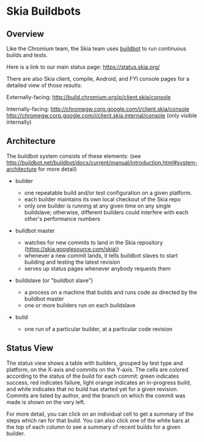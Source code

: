Skia Buildbots
==============

Overview
--------

Like the Chromium team, the Skia team uses [buildbot](http://trac.buildbot.net/)
to run continuous builds and tests.

Here is a link to our main status page: https://status.skia.org/

There are also Skia client, compile, Android, and FYI console pages for a detailed
view of those results: 
  
  Externally-facing: http://build.chromium.org/p/client.skia/console
  
  Internally-facing: http://chromegw.corp.google.com/i/client.skia/console
                     http://chromegw.corp.google.com/i/client.skia.internal/console
                     \(only visible internally\)

Architecture
------------

The buildbot system consists of these elements: \(see
http://buildbot.net/buildbot/docs/current/manual/introduction.html#system-architecture
for more detail\) 

* builder

    * one repeatable build and/or test configuration on a given platform.
    * each builder maintains its own local checkout of the Skia repo
    * only one builder is running at any given time on any single buildslave; otherwise,
       different builders could interfere with each other's performance numbers

* buildbot master
    
    * watches for new commits to land in the Skia repository 
      \(https://skia.googlesource.com/skia\) 
    * whenever a new commit lands, it tells buildbot slaves to start building and 
      testing the latest revision 
    * serves up status pages whenever anybody requests them

* buildslave \(or "buildbot slave"\)
    
    * a process on a machine that builds and runs code as directed by the buildbot 
      master
    * one or more builders run on each buildslave

* build

    * one run of a particular builder, at a particular code revision


Status View
------------

The status view shows a table with builders, grouped by test type and platform,
on the X-axis and commits on the Y-axis.  The cells are colored according to
the status of the build for each commit: green indicates success, red indicates
failure, light orange indicates an in-progress build, and white indicates that
no build has started yet for a given revision. Commits are listed by author, and
the branch on which the commit was made is shown on the very left.

For more detail, you can click on an individual cell to get a summary of the
steps which ran for that build.  You can also click one of the white bars at
the top of each column to see a summary of recent builds for a given builder.





